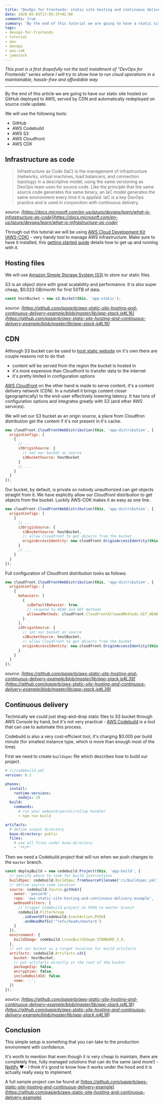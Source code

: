 ```yaml
---
title: "DevOps for Frontends: static site hosting and continuous delivery on AWS"
date: 2020-05-03T17:05:37+02:00
comments: true
summary: "By the end of this tutorial we are going to have a static site deployed to AWS, served by CDN and automatically redeployed on source code update."
tags:
- devops-for-frontends
- tutorial
- aws
- devops
- aws-cdk
- jamstack
---
```


*This post is a first (hopefully not the last) installment of "DevOps for Frontends" series where I will try to show how to run cloud operations in a maintainable, hassle-free and affordable way.*

---

By the end of this article we are going to have our static site hosted on GitHub deployed to AWS, served by CDN and automatically redeployed on source code update.

We will use the following tools:

- GitHub
- AWS Codebuild
- AWS S3
- AWS Cloudfront
- AWS CDK

## Infrastructure as code

> Infrastructure as Code (IaC) is the management of infrastructure (networks, virtual machines, load balancers, and connection topology) in a descriptive model, using the same versioning as DevOps team uses for source code. Like the principle that the same source code generates the same binary, an IaC model generates the same environment every time it is applied. IaC is a key DevOps practice and is used in conjunction with continuous delivery.

*source: [https://docs.microsoft.com/en-us/azure/devops/learn/what-is-infrastructure-as-code](https://docs.microsoft.com/en-us/azure/devops/learn/what-is-infrastructure-as-code)*

Through out this tutorial we will be using [AWS Cloud Development Kit (AWS-CDK)](https://docs.aws.amazon.com/cdk/latest/guide/home.html) - very handy tool to manage AWS infrastructure. Make sure to have it installed, this [getting started guide](https://docs.aws.amazon.com/cdk/latest/guide/getting_started.html) details how to get up and running with it.

## Hosting files

We will use [Amazon Simple Storage System (S3)](https://aws.amazon.com/s3/) to store our static files.

S3 is an object store with great scalability and performance. It is also super cheap, $0.023 GB/month for first 50TB of data.

```javascript
const hostBucket = new s3.Bucket(this, 'app-static');
```
*source: [https://github.com/pasierb/aws-static-site-hosting-and-continuous-delivery-example/blob/master/lib/app-stack.js#L16](https://github.com/pasierb/aws-static-site-hosting-and-continuous-delivery-example/blob/master/lib/app-stack.js#L16)*

## CDN

Although S3 bucket can be used to [host static website](https://docs.aws.amazon.com/AmazonS3/latest/dev/WebsiteHosting.html) on it's own there are couple reasons not to do that:

- content will be served from the region the bucket is hosted in
- it's more expensive than Cloudfront to transfer data to the internet
- it's pretty limited in configuration options

[AWS Cloudfront](https://aws.amazon.com/cloudfront/?nc=sn&loc=1) on the other hand is made to serve content, it's a content delivery network (CDN). In a nutshell it brings content closer (geographically) to the end-user effectively lowering latency. It has tons of configuration options and integrates greatly with S3 (and other AWS services).

We will set our S3 bucket as an origin source, a place from Cloudfron distribution get the content if it's not present in it's cache.

```javascript
new cloudfront.CloudFrontWebDistribution(this, 'app-distribution', {
  originConfigs: [
    {
      // ...
      s3OriginSource: {
        // set our bucket as source
        s3BucketSource: hostBucket
      }
      // ...
    }
  ]
});
```

Our bucket, by default, is private so nobody unauthorized can get objects straight from it. We have explicitly allow our Cloudfront distribution to get objects from the bucket. Luckily AWS-CDK makes it as easy as one line.

```javascript
new cloudfront.CloudFrontWebDistribution(this, 'app-distribution', {
  originConfigs: [
    {
      // ...
      s3OriginSource: {
        s3BucketSource: hostBucket,
        // allow Cloudfront to get objects from the bucket
        originAccessIdentity: new cloudfront.OriginAccessIdentity(this, 'app-access-identity')
      }
      // ...
    }
  ]
});
```

Full configuration of Cloudfront distribution looks as follows:

```javascript
new cloudfront.CloudFrontWebDistribution(this, 'app-distribution', {
  originConfigs: [
    {
      behaviors: [
        {
          isDefaultBehavior: true,
          // respond to HEAD and GET methods
          allowedMethods: cloudfront.CloudFrontAllowedMethods.GET_HEAD
        }
      ],
      s3OriginSource: {
        // set our bucket as source
        s3BucketSource: hostBucket,
        // allow Cloudfront to get objects from the bucket
        originAccessIdentity: new cloudfront.OriginAccessIdentity(this, 'app-access-identity')
      }
    }
  ]
});
```
*source: [https://github.com/pasierb/aws-static-site-hosting-and-continuous-delivery-example/blob/master/lib/app-stack.js#L39](https://github.com/pasierb/aws-static-site-hosting-and-continuous-delivery-example/blob/master/lib/app-stack.js#L39)*

## Continuous delivery

Technically we could just drag-and-drop static files to S3 bucket through AWS Console by hand, but it's not very practical - [AWS Codebuild](https://aws.amazon.com/codebuild/) is a tool that can use to automate this process.

Codebuild is also a very cost-efficient tool, it's charging $0.005 per build minute (for smallest instance type, which is more than enough most of the time).

First we need to create `buildspec` file which describes how to build our project.

```yaml
# ci/codebuild.yml
version: 0.2

phases:
  install:
    runtime-versions:
      nodejs: 10
  build:
    commands:
      # run your webpack/parcel/rollup bundler
      - npm run build

artifacts:
  # define output directory
  base-directory: public
  files:
    # use all files under base-directory
    - '**/*'
```

Then we need a Codebuild project that will run when we push changes to the `master` branch.


```javascript
const deployBuild = new codebuild.Project(this, 'app-build', {
  // specify where to look for build instructions
  buildSpec: codebuild.BuildSpec.fromSourceFilename('ci/buildspec.yml'),
  // define source code location
  source: codebuild.Source.gitHub({
    owner: 'pasierb',
    repo: 'aws-static-site-hosting-and-continuous-delivery-example',
    webhookFilters: [
      // trigger Codebuild project on PUSH to master branch
      codebuild.FilterGroup
        .inEventOf(codebuild.EventAction.PUSH)
        .andHeadRefIs('^refs/heads/master$')
    ]
  }),
  environment: {
    buildImage: codebuild.LinuxBuildImage.STANDARD_3_0,
  },
  // set our bucket as a target location for build artifacts
  artifacts: codebuild.Artifacts.s3({
    bucket: hostBucket,
    // put artifacts directly in the root of the bucket
    packageZip: false,
    encryption: false,
    includeBuildId: false,
    name: '.',
  })
});
```
*source: [https://github.com/pasierb/aws-static-site-hosting-and-continuous-delivery-example/blob/master/lib/app-stack.js#L18](https://github.com/pasierb/aws-static-site-hosting-and-continuous-delivery-example/blob/master/lib/app-stack.js#L18)*

## Conclusion

This simple setup is something that you can take to the production environment with confidence.

It's worth to mention that even though it is very cheap to maintain, there are completely free, fully managed solutions that can do the same (and more!) - [Netlify](https://www.netlify.com/) ❤️ - I think it's good to know how it works under the hood and it is actually really easy to implement.

A full sample project can be found at [https://github.com/pasierb/aws-static-site-hosting-and-continuous-delivery-example](https://github.com/pasierb/aws-static-site-hosting-and-continuous-delivery-example)

